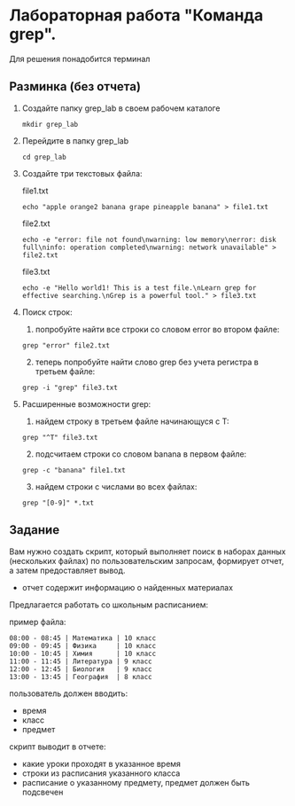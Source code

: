 
# Лабораторная работа "Команда grep".

Для решения понадобится терминал

## Разминка (без отчета)
1. Создайте папку grep_lab в своем рабочем каталоге
   ```
   mkdir grep_lab
   ```
2. Перейдите в папку grep_lab
   ```
   cd grep_lab
   ```
3. Создайте три текстовых файла:
   
   file1.txt
   ```
   echo "apple orange2 banana grape pineapple banana" > file1.txt
   ```
   file2.txt
   ```
   echo -e "error: file not found\nwarning: low memory\nerror: disk full\ninfo: operation completed\nwarning: network unavailable" > file2.txt
   ```
   file3.txt
   ```
   echo -e "Hello world1! This is a test file.\nLearn grep for effective searching.\nGrep is a powerful tool." > file3.txt
   ```

4. Поиск строк:
   
    1. попробуйте найти все строки со словом error во втором файле:
    ```
    grep "error" file2.txt
    ```
  
    2. теперь попробуйте найти слово grep без учета регистра в третьем файле:
    ```
    grep -i "grep" file3.txt
    ```

5. Расширенные возможности grep:
  
    1. найдем строку в третьем файле начинающуся с Т:
    ```
    grep "^T" file3.txt
    ```
  
    2. подсчитаем строки со словом banana в первом файле:
    ```
    grep -c "banana" file1.txt
    ```
  
    3. найдем строки с числами во всех файлах:
    ```
    grep "[0-9]" *.txt
    ```

## Задание

Вам нужно создать скрипт, который выполняет поиск в наборах данных (нескольких файлах) по пользовательским запросам, формирует отчет, а затем предоставляет вывод. 

- отчет содержит информацию о найденных материалах

Предлагается работать со школьным расписанием:

  пример файла:
  ```
  08:00 - 08:45 | Математика | 10 класс
  09:00 - 09:45 | Физика     | 10 класс
  10:00 - 10:45 | Химия      | 10 класс
  11:00 - 11:45 | Литература | 9 класс
  12:00 - 12:45 | Биология   | 9 класс
  13:00 - 13:45 | География  | 8 класс
  ```

пользователь должен вводить:
 
  - время
  - класс
  - предмет

скрипт выводит в отчете:

  - какие уроки проходят в указанное время
  - строки из расписания указанного класса 
  - расписание о указанному предмету, предмет должен быть подсвечен
